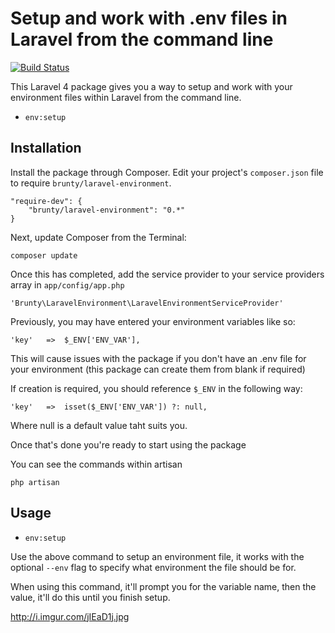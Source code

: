 # Setup and work with .env files in Laravel from the command line

[![Build Status](https://travis-ci.org/Brunty/laravel-environment.png?branch=master)](https://travis-ci.org/Brunty/laravel-environment)

This Laravel 4 package gives you a way to setup and work with your environment files within Laravel from the command line.

- `env:setup`

## Installation

Install the package through Composer. Edit your project's `composer.json` file to require `brunty/laravel-environment`.

	"require-dev": {
		"brunty/laravel-environment": "0.*"
	}

Next, update Composer from the Terminal:

    composer update

Once this has completed, add the service provider to your service providers array in `app/config/app.php`

    'Brunty\LaravelEnvironment\LaravelEnvironmentServiceProvider'

Previously, you may have entered your environment variables like so:

    'key'   =>  $_ENV['ENV_VAR'],

This will cause issues with the package if you don't have an .env file for your environment (this package can create them from blank if required)

If creation is required, you should reference `$_ENV` in the following way:

    'key'   =>  isset($_ENV['ENV_VAR']) ?: null,

Where null is a default value taht suits you.

Once that's done you're ready to start using the package

You can see the commands within artisan

    php artisan

## Usage


- `env:setup`

Use the above command to setup an environment file, it works with the optional `--env` flag to specify what environment the file should be for.

When using this command, it'll prompt you for the variable name, then the value, it'll do this until you finish setup.

http://i.imgur.com/jIEaD1j.jpg